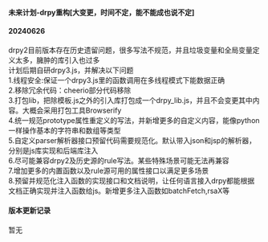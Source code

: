 #### 未来计划-drpy重构[大变更，时间不定，能不能成也说不定]

#### 20240626
drpy2目前版本存在历史遗留问题，很多写法不规范，并且垃圾变量和全局变量定义太多，臃肿的库引入也过多  
计划后期自研drpy3.js，并解决以下问题  
1.线程安全:保证一个drpy3.js里的函数调用在多线程模式下能数据正确  
2.移除冗余代码：cheerio部分代码移除  
3.打包lib，把除模板.js之外的引入库打包成一个drpy_lib.js，并且不会变更其中内容。大概会采用打包工具Browserify  
4.统一规范prototype属性重定义的写法，并新增更多的自定义内容，能像python一样操作基本的字符串和数组等类型  
5.自定义parser解析器接口预留代码需要规范化。默认带入json和jsp的解析器，分别是js库实现和后端库注入  
6.尽可能兼容drpy2及历史源的rule写法。某些特殊场景可能无法再兼容  
7.增加更多的内置函数以及rule源可用的属性接口以满足更多场景  
8.预留并规范化注入函数的实现接口和文档说明，让任何语言接入drpy都能根据文档正确实现并注入函数给js。新增更多注入函数如batchFetch,rsaX等

#### 版本更新记录

暂无